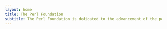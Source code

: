 ```yaml
---
layout: home
title: The Perl Foundation
subtitle: The Perl Foundation is dedicated to the advancement of the perl programming language through open discussion, collaboration, design, and code.
---
```



